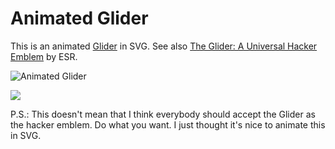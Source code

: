# Animated Glider

This is an animated [Glider](http://en.wikipedia.org/wiki/Glider_%28Conway%27s_Life%29) in SVG.
See also [The Glider: A Universal Hacker Emblem](http://www.catb.org/hacker-emblem/) by ESR.

![Animated Glider](https://raw.githubusercontent.com/christianhujer/animatedGlider/master/animatedGlider.svgz)

<img src="https://raw.githubusercontent.com/christianhujer/animatedGlider/master/animatedGlider.svgz" />

P.S.:
This doesn't mean that I think everybody should accept the Glider as the hacker emblem.
Do what you want.
I just thought it's nice to animate this in SVG.
